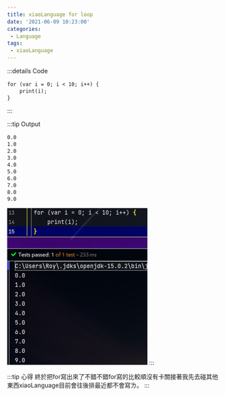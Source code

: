 ```yaml
---
title: xiaoLanguage for loop
date: '2021-06-09 10:23:00'
categories:
 - Language
tags:
 - xiaoLanguage
---
```


:::details Code
```
for (var i = 0; i < 10; i++) {
    print(i);
}
```
:::

:::tip Output
```
0.0
1.0
2.0
3.0
4.0
5.0
6.0
7.0
8.0
9.0
```
![就是圖片別懷疑](./image/code-24.png)
:::

:::tip 心得
終於把for寫出來了不錯不錯for寫的比較順沒有卡關接著我先去碰其他東西xiaoLanguage目前會往後排最近都不會寫ㄌ。
:::